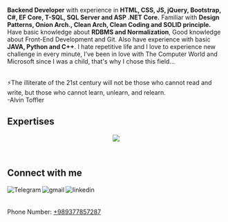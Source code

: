 <strong>Backend Developer</strong> with experience in <strong>HTML, CSS, JS, jQuery, Bootstrap, C#, EF Core, T-SQL, SQL Server and ASP .NET Core.</strong> Familiar with <strong>Design Patterns, Onion Arch., Clean Arch, Clean Coding and SOLID principle.</strong>
Have basic knowledge about <strong>RDBMS and Normalization</strong>, Good knowledge about <stron>Front-End Development and Git</strong>. Also have experience with basic <strong>JAVA, Python and C++</strong>. I hate repetitive life and I love to experience new challenge in every minute, I’ve been in love with The Computer World and Microsoft since I was a child, that's why I chose this field...

<br>
⚡The illiterate of the 21st century will not be those who cannot read and write, but those who cannot learn, unlearn, and relearn.<br>
    -Alvin Toffler
    
<br>

## Expertises
<p align="center">
    <img src="https://skillicons.dev/icons?i=html,css,js,jquery,bootstrap,cs,dotnet,git,github,java,python,cpp,docker,postgres,postman" />
</p>


<br>

## Connect with me
[<img align="left" alt="Telegram" src="https://img.shields.io/badge/Telegram-%230077B5.svg?&style=for-the-badge&logo=telegram&logoColor=white" />](https://t.me/smostafa2001)
[<img align="left" alt="gmail" src="https://img.shields.io/badge/Gmail-%2312100E.svg?&style=for-the-badge&logo=gmail&logoColor=white" />](mailto:s.mostafa.2001.1380@gmail.com)
[<img align="left" alt="linkedin" src="https://img.shields.io/badge/LinkedIn-0077B5?style=for-the-badge&logo=linkedin&logoColor=white" />](https://linkedin.com/in/smostafa2001)
<br><br><br>
Phone Number: <a href="tel:+989377857287">+989377857287</a>

